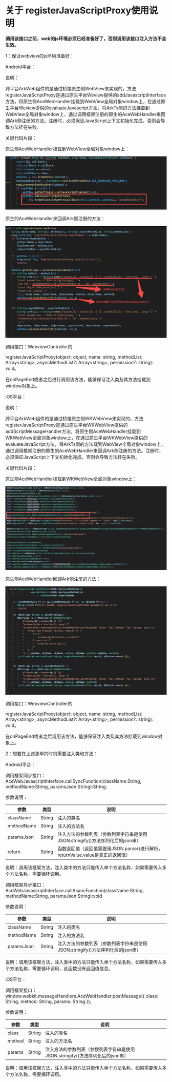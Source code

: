 # 关于 registerJavaScriptProxy使用说明



**调用该接口之前，web的js环境必须已经准备好了，否则调用该接口注入方法不会生效。**

1：保证webview的js环境准备好：

Android平台：

说明：

跨平台ArkWeb组件的是通过桥接原生侧WebView来实现的，方法registerJavaScriptProxy是通过原生平台Weview提供的addJavascriptInterface方法，将原生侧AceWebHandler挂载到WebView全局对象window上，在通过原生平台Weview提供的evaluateJavascript方法，将ArkTs侧的方法挂载到WebView全局对象window上，通过调用框架注册的原生的AceWebHandler来回调Ark侧注册的方法。注册时，必须保证JavaScript上下文初始化完成，否则会导致方法挂在失败。

关键代码片段：

原生侧AceWebHandler挂载到WebView全局对象window上：

![image](../figures/Dev-faq-21-1.png)

原生的AceWebHandler来回调Ark侧注册的方法：

![image](../figures/Dev-faq-21-2.png)

调用接口：WebviewController的

registerJavaScriptProxy(object: object, name: string, methodList: Array\<string>, asyncMethodList?: Array\<string>, permission?: string): void。

​在onPageEnd或者之后进行调用该方法，能够保证注入类及其方法挂载到window对象上。

iOS平台：

说明：

​跨平台ArkWeb组件的是通过桥接原生侧WKWebView来实现的，方法registerJavaScriptProxy是通过原生平台WKWebView提供的addScriptMessageHandler方法，将原生侧AceWebHandler挂载到WKWebView全局对象window上，在通过原生平台WKWebView提供的evaluateJavaScript方法，将ArkTs侧的方法载到WebView全局对象window上，通过调用框架注册的原生的AceWebHandler来回调Ark侧注册的方法。注册时，必须保证JavaScript上下文初始化完成，否则会导致方法挂在失败。

关键代码片段：

原生侧AceWebHandler挂载到WKWebView全局对象window上：

![image](../figures/Dev-faq-21-3.png)

原生侧AceWebHandler回调Ark侧注册的方法：

![image](../figures/Dev-faq-21-4.png)

调用接口：WebviewController的

registerJavaScriptProxy(object: object, name: string, methodList: Array\<string>, asyncMethodList?: Array\<string>, permission?: string): void。

在onPageEnd或者之后调用该方法，能够保证注入类及其方法挂载到window对象上。

2：想要在上述更早的时机需要注入类和方法：

Android平台：

调用框架同步接口：AceWebJavascriptInterface.callSyncFunction(className:String, methodName:String, paramsJson:String):String;

参数说明：

| 参数       | 类型   | 说明                                                                            |
| ---------- | ------ | -------------------------------------------------------------------------------|
| className  | String | 注入的类名                                                                      |
| methodName | String | 注入的方法名                                                                    |
| paramsJson | String | 注入方法的参数列表（参数列表字符串是使用JSON.stringify()方法序列化后的json串）  |
| return     | String | 函数返回值（返回值需要用JSON.parse()进行解析，returnValue.value是真正的返回值） |

说明：调用该框架方法，注入类中的方法只能传入单个方法名称，如果需要传入多个方法名称，需要循环调用。

调用框架异步接口：AceWebJavascriptInterface.callAsyncFunction(className:String, methodName:String, paramsJson:String):void

参数说明：

| 参数       | 类型   | 说明                                                                           |
| ---------- | ------ | ------------------------------------------------------------------------------|
| className  | String | 注入的类名                                                                     |
| methodName | String | 注入的方法名                                                                   |
| paramsJson | String | 注入方法的参数列表（参数列表字符串是使用JSON.stringify()方法序列化后的json串） |

说明：调用该框架方法，注入类中的方法只能传入单个方法名称，如果需要传入多个方法名称，需要循环调用，此函数没有返回值信息。

iOS平台：

调用框架接口：window.webkit.messageHandlers.AceWebHandler.postMessage({ class: String, method: String, params: String });

参数说明：

| 参数   | 类型   | 说明                                                                           |
| ------ | ------ | ------------------------------------------------------------------------------|
| class  | String | 注入的类名                                                                     |
| method | String | 注入的方法名                                                                   |
| params | String | 注入方法的参数列表（参数列表字符串是使用JSON.stringify()方法序列化后的json串） |

说明：调用该框架方法，注入类中的方法只能传入单个方法名称，如果需要传入多个方法名称，需要循环调用。
